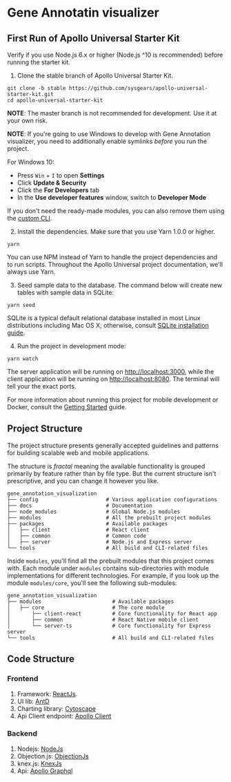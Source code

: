 
# Gene Annotatin visualizer

## First Run of Apollo Universal Starter Kit

Verify if you use Node.js 6.x or higher (Node.js ^10 is recommended) before running the starter kit.

1. Clone the stable branch of Apollo Universal Starter Kit.

```
git clone -b stable https://github.com/sysgears/apollo-universal-starter-kit.git
cd apollo-universal-starter-kit
```

**NOTE**: The master branch is not recommended for development. Use it at your own risk.

**NOTE**: If you're going to use Windows to develop with Gene Annotation visualizer, you need to additionally enable
symlinks _before_ you run the project.

For Windows 10:

* Press `Win` + `I` to open **Settings**
* Click **Update & Security**
* Click the **For Developers** tab
* In the **Use developer features** window, switch to **Developer Mode**



If you don't need the ready-made modules, you can also remove them using the [custom CLI].

2. Install the dependencies. Make sure that you use Yarn 1.0.0 or higher.

```
yarn
```

You can use NPM instead of Yarn to handle the project dependencies and to run scripts. Throughout the Apollo
Universal project documentation, we'll always use Yarn.

3. Seed sample data to the database. The command below will create new tables with sample data in SQLite:

```
yarn seed
```

SQLite is a typical default relational database installed in most Linux distributions including Mac OS X; otherwise,
consult [SQLite installation guide].

4. Run the project in development mode:

```
yarn watch
```

The server application will be running on [http://localhost:3000], while the client application will be running on
[http://localhost:8080]. The terminal will tell your the exact ports.

For more information about running this project for mobile development or Docker, consult the [Getting Started]
guide.

## Project Structure

The project structure presents generally accepted guidelines and patterns for building scalable web and mobile
applications.

The structure is _fractal_ meaning the available functionality is grouped primarily by feature rather than by file type.
But the current structure isn't prescriptive, and you can change it however you like.

```
gene_annotation_visualization
├── config                      # Various application configurations
├── docs                        # Documentation
├── node_modules                # Global Node.js modules
├── modules                     # All the prebuilt project modules
├── packages                    # Available packages
│   ├── client                  # React client
│   ├── common                  # Common code
│   ├── server                  # Node.js and Express server
└── tools                       # All build and CLI-related files
```

Inside `modules`, you'll find all the prebuilt modules that this project comes with. Each module under
`modules` contains sub-directories with module implementations for different technologies. For example, if you look up
the module `modules/core`, you'll see the following sub-modules:

```
gene_annotation_visualization
├── modules                       # Available packages
│   ├── core                      # The core module
│       ├── client-react          # Core functionality for React app
│       ├── common                # React Native mobile client
│       └── server-ts             # Core functionality for Express server
└── tools                         # All build and CLI-related files
```

## Code Structure

### Frontend
1. Framework: [ReactJs].
2. UI lib: [AntD]
3. Charting library: [Cytoscape]
4. Api Client endpoint: [Apollo Client]

### Backend
1. Nodejs: [NodeJs]
2. Objection.js: [ObjectionJs]
3. knex.js: [KnexJs]
4. Api: [Apollo Graphql]


[NodeJs]: https://nodejs.org/docs/latest-v12.x/api/
[ObjectionJs]: https://vincit.github.io/objection.js/guide/getting-started.html
[KnexJs]: https://knexjs.org/
[Apollo Graphql]: https://www.apollographql.com/docs/apollo-server/
[Apollo Client]: https://www.npmjs.com/package/apollo-client
[Cytoscape]: https://js.cytoscape.org/
[AntD]: https://3x.ant.design/docs/react/introduce
[ReactJs]: https://reactjs.org/
[our chat]: https://gitter.im/sysgears/apollo-fullstack-starter-kit
[mit]: LICENSE
[universal javascript]: https://medium.com/@mjackson/universal-javascript-4761051b7ae9
[apollo]: http://www.apollostack.com
[graphql]: http://graphql.org
[jwt]: https://jwt.io
[react]: https://reactjs.org/
[angular]: https://angular.io/
[react native]: https://facebook.github.io/react-native/
[expo]: https://expo.io/
[knex.js]: http://knexjs.org
[express]: http://expressjs.com
[typescript]: https://www.typescriptlang.org/
[twitter bootstrap]: http://getbootstrap.com
[ant design]: https://ant.design
[nativebase]: https://nativebase.io
[apollokit.org]: https://apollokit.org
[demo application]: https://apollo-universal-starter-kit.herokuapp.com
[react native gifted chat]: https://github.com/FaridSafi/react-native-gifted-chat
[deployed on heroku]: https://apollo-universal-starter-kit.herokuapp.com
[this demo on Expo.io]: https://expo.io/@sysgears/apollo-universal-starter-kit
[stable]: https://github.com/sysgears/apollo-universal-starter-kit/tree/stable
[master]: https://github.com/sysgears/apollo-universal-starter-kit/tree/master
[single]: https://github.com/sysgears/apollo-universal-starter-kit/tree/single
[apollo1]: https://github.com/sysgears/apollo-universal-starter-kit/tree/apollo1
[cli-crud]: https://github.com/sysgears/apollo-universal-starter-kit/tree/cli-crud
[custom cli]: https://github.com/sysgears/apollo-universal-starter-kit/tree/cli-crud
[sqlite installation guide]: http://www.sqlitetutorial.net/download-install-sqlite/
[http://localhost:3000]: http://localhost:3000
[http://localhost:8080]: http://localhost:8080
[getting started]: /docs/Getting%20Started.md
[installing and running apollo universal starter kit]: /docs/Getting%20Started.md#installing-and-running-apollo-universal-starter-kit
[running the mobile app with expo]: /docs/Getting%20Started.md#running-the-mobile-app-with-expo
[running the starter kit in a mobile simulator]: /docs/Getting%20Started.md#running-the-starter-kit-in-a-mobile-simulator
[running apollo universal starter kit with docker]: /docs/Docker.md
[deploying apollo universal starter kit to production]: /docs/Deployment.md
[configuring apollo universal starter kit]: /docs/Configuration.md
[dedicated cli]: /docs/tools/CLI.md#deleting-features-with-deletemodule
[respective cli section]: /docs/tools/CLI.md#selecting-the-technology-stack-with-choosestack
[features and modules]: /docs/Features%20and%20Modules.md
[writing code]: /docs/Writing%20Code.md
[debugging code]: /docs/Debugging.md
[apollo universal starter kit cli]: /docs/tools/CLI.md
[available scripts]: /docs/Yarn%20Scripts.md
[stripe payments]: /docs/modules/Stripe%20Subscription.md
[mobile chat]: /docs/modules/Mobile%20Chat.md
[project structure]: /docs/Project%20Structure.md
[importing modules]: /docs/Importing%20Modules.md
[frequently asked questions]: /docs/FAQ.md
[sysgears (cyprus) limited]: http://sysgears.com
[gitter channel]: https://gitter.im/sysgears/apollo-fullstack-starter-kit
[github issues]: https://github.com/sysgears/apollo-universal-starter-kit/issues
[wiki]: https://github.com/sysgears/apollo-universal-starter-kit/wiki
[faq]: /docs/FAQ.md
[sysgears]: https://sysgears.com
[skype]: http://hatscripts.com/addskype?sysgears
